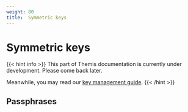 ```yaml
---
weight: 80
title:  Symmetric keys
---
```


# Symmetric keys

{{< hint info >}}
This part of Themis documentation is currently under development.
Please come back later.

Meanwhile, you may read our [key management guide](/themis/crypto-theory/key-management/).
{{< /hint >}}

## Passphrases
